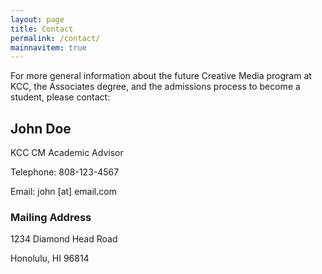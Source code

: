```yaml
---
layout: page
title: Contact
permalink: /contact/
mainnavitem: true
---
```

For more general information about the future Creative Media program at KCC, the Associates degree, and the admissions process to become a student, please contact:

## John Doe

KCC CM Academic Advisor

Telephone: 808-123-4567

Email: john \[at] email.com

### Mailing Address
1234 Diamond Head Road

Honolulu, HI 96814
